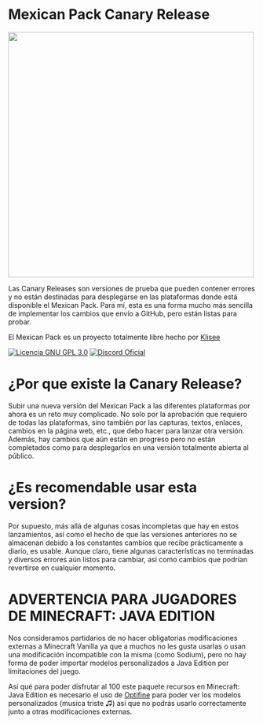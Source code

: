 # Mexican Pack Canary Release

<img src="https://github.com/Klisee/Mexican-Pack/assets/85597531/279aa168-944d-406c-8b4e-0c2cd26ed511" width="500"/>

Las Canary Releases son versiones de prueba que pueden contener errores y no están destinadas para desplegarse en las plataformas donde está disponible el Mexican Pack. Para mí, esta es una forma mucho más sencilla de implementar los cambios que envío a GitHub, pero están listas para probar.

El Mexican Pack es un proyecto totalmente libre hecho por [Klisee](https://www.klisee.net/) 

[![Licencia GNU GPL 3.0](https://img.shields.io/badge/licencia-gnu-gpl)](LICENSE)
[![Discord Oficial](https://img.shields.io/discord/778115701528854568.svg?color=%237289da&label=discord)](https://discord.klisee.net) 

# ¿Por que existe la Canary Release?

Subir una nueva versión del Mexican Pack a las diferentes plataformas por ahora es un reto muy complicado. No solo por la aprobación que requiero de todas las plataformas, sino también por las capturas, textos, enlaces, cambios en la página web, etc., que debo hacer para lanzar otra versión. Además, hay cambios que aún están en progreso pero no están completados como para desplegarlos en una versión totalmente abierta al público.

# ¿Es recomendable usar esta version?

Por supuesto, más allá de algunas cosas incompletas que hay en estos lanzamientos, así como el hecho de que las versiones anteriores no se almacenan debido a los constantes cambios que recibe prácticamente a diario, es usable. Aunque claro, tiene algunas características no terminadas y diversos errores aún listos para cambiar, así como cambios que podrían revertirse en cualquier momento.

# ADVERTENCIA PARA JUGADORES DE MINECRAFT: JAVA EDITION
Nos consideramos partidarios de no hacer obligatorias modificaciones externas a Minecraft Vanilla ya que a muchos no les gusta usarlas o usan una modificación incompatible con la misma (como Sodium), pero no hay forma de poder importar modelos personalizados a Java Edition por limitaciones del juego.

Así qué para poder disfrutar al 100 este paquete recursos en Minecraft: Java Edition es necesario el uso de [Optifine](https://www.optifine.net/downloads) para poder ver los modelos personalizados (musica triste ♫) así que no podrás usarlo correctamente junto a otras modificaciones externas.
